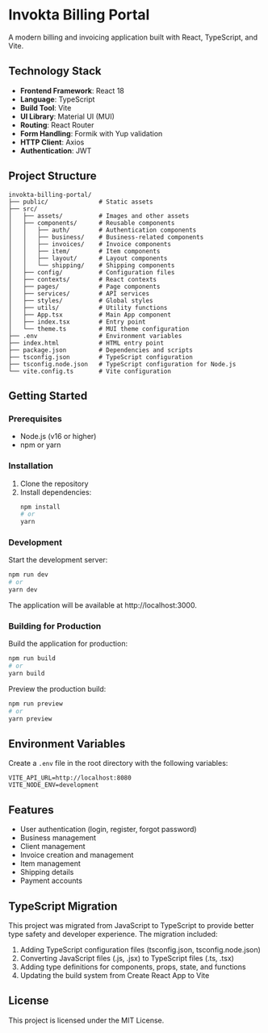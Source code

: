 # Invokta Billing Portal

A modern billing and invoicing application built with React, TypeScript, and Vite.

## Technology Stack

- **Frontend Framework**: React 18
- **Language**: TypeScript
- **Build Tool**: Vite
- **UI Library**: Material UI (MUI)
- **Routing**: React Router
- **Form Handling**: Formik with Yup validation
- **HTTP Client**: Axios
- **Authentication**: JWT

## Project Structure

```
invokta-billing-portal/
├── public/              # Static assets
├── src/
│   ├── assets/          # Images and other assets
│   ├── components/      # Reusable components
│   │   ├── auth/        # Authentication components
│   │   ├── business/    # Business-related components
│   │   ├── invoices/    # Invoice components
│   │   ├── item/        # Item components
│   │   ├── layout/      # Layout components
│   │   └── shipping/    # Shipping components
│   ├── config/          # Configuration files
│   ├── contexts/        # React contexts
│   ├── pages/           # Page components
│   ├── services/        # API services
│   ├── styles/          # Global styles
│   ├── utils/           # Utility functions
│   ├── App.tsx          # Main App component
│   ├── index.tsx        # Entry point
│   └── theme.ts         # MUI theme configuration
├── .env                 # Environment variables
├── index.html           # HTML entry point
├── package.json         # Dependencies and scripts
├── tsconfig.json        # TypeScript configuration
├── tsconfig.node.json   # TypeScript configuration for Node.js
└── vite.config.ts       # Vite configuration
```

## Getting Started

### Prerequisites

- Node.js (v16 or higher)
- npm or yarn

### Installation

1. Clone the repository
2. Install dependencies:
   ```bash
   npm install
   # or
   yarn
   ```

### Development

Start the development server:

```bash
npm run dev
# or
yarn dev
```

The application will be available at http://localhost:3000.

### Building for Production

Build the application for production:

```bash
npm run build
# or
yarn build
```

Preview the production build:

```bash
npm run preview
# or
yarn preview
```

## Environment Variables

Create a `.env` file in the root directory with the following variables:

```
VITE_API_URL=http://localhost:8080
VITE_NODE_ENV=development
```

## Features

- User authentication (login, register, forgot password)
- Business management
- Client management
- Invoice creation and management
- Item management
- Shipping details
- Payment accounts

## TypeScript Migration

This project was migrated from JavaScript to TypeScript to provide better type safety and developer experience. The migration included:

1. Adding TypeScript configuration files (tsconfig.json, tsconfig.node.json)
2. Converting JavaScript files (.js, .jsx) to TypeScript files (.ts, .tsx)
3. Adding type definitions for components, props, state, and functions
4. Updating the build system from Create React App to Vite

## License

This project is licensed under the MIT License.